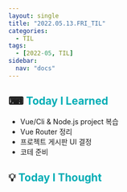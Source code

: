 ```yaml
---
layout: single
title: "2022.05.13.FRI_TIL"
categories:
  - TIL
tags:
  - [2022-05, TIL]
sidebar:
  nav: "docs"
---
```


## ⌨ <a style="color:#00adb5">Today I Learned</a>

- Vue/Cli & Node.js project 복습
- Vue Router 정리
- 프로젝트 게시판 UI 결정
- 코테 준비

## 💡 <a style="color:#00adb5">Today I Thought</a>
